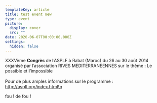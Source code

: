 ```yaml
---
templateKey: article
title: test event new
type: event
picture:
  display: cover
  src: ""
date: 2020-06-07T00:00:00.000Z
settings:
  hidden: false
---
```

XXXVème **Congrès** de l’ASPLF à Rabat (Maroc) du 26 au 30 août 2014 organisé par l’association RIVES MEDITERRANEENNES sur le thème : Le possible et l’impossible \
\
Pour de plus amples informations sur le programme : http://asplf.org/index.html\n

fou ! de fou !